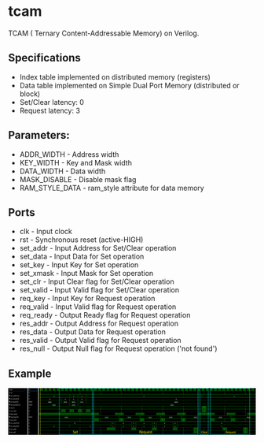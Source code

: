 # tcam
TCAM ( Ternary Content-Addressable Memory) on Verilog.

## Specifications
* Index table implemented on distributed memory (registers)
* Data table implemented on Simple Dual Port Memory (distributed or block)
* Set/Clear latency: 0
* Request latency: 3

## Parameters:
* ADDR_WIDTH     - Address width
* KEY_WIDTH      - Key and Mask width
* DATA_WIDTH     - Data width
* MASK_DISABLE   - Disable mask flag
* RAM_STYLE_DATA - ram_style attribute for data memory

## Ports

* clk       - Input clock
* rst       - Synchronous reset (active-HIGH)
* set_addr  - Input Address for Set/Clear operation
* set_data  - Input Data for Set operation
* set_key   - Input Key for Set operation
* set_xmask - Input Mask for Set operation
* set_clr   - Input Clear flag for Set/Clear operation
* set_valid - Input Valid flag for Set/Clear operation
* req_key   - Input Key for Request operation
* req_valid - Input Valid flag for Request operation
* req_ready - Output Ready flag for Request operation
* res_addr  - Output Address for Request operation
* res_data  - Output Data for Request operation
* res_valid - Output Valid flag for Request operation
* res_null  - Output Null flag for Request operation ('not found')

## Example
![TCAM](/img/timings.gif)